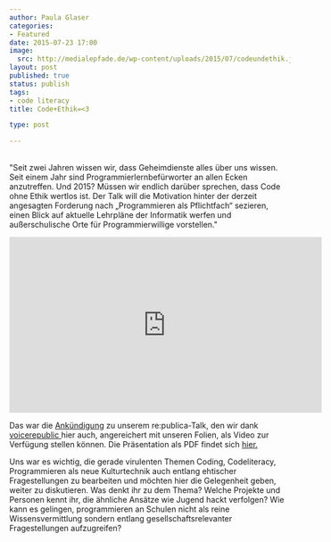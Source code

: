 ```yaml
---
author: Paula Glaser
categories:
- Featured
date: 2015-07-23 17:00
image:
  src: http://medialepfade.de/wp-content/uploads/2015/07/codeundethik.jpg
layout: post
published: true
status: publish
tags:
- code literacy
title: Code+Ethik=<3

type: post

---
```

<br>"Seit zwei Jahren wissen wir, dass Geheimdienste alles über uns wissen. Seit einem Jahr sind Programmierlernbefürworter an allen Ecken anzutreffen. Und 2015? Müssen wir endlich darüber sprechen, dass Code ohne Ethik wertlos ist. Der Talk will die Motivation hinter der derzeit angesagten Forderung nach „Programmieren als Pflichtfach“ sezieren, einen Blick auf aktuelle Lehrpläne der Informatik werfen und außerschulische Orte für Programmierwillige vorstellen."

<iframe width="560" height="315" src="https://www.youtube.com/embed/lD34A2nuWCs" frameborder="0" allowfullscreen></iframe>

Das war die <a href="https://re-publica.de/session/code-ethik">Ankündigung</a> zu unserem re:publica-Talk, den wir dank <a href="https://www.voicerepublic.com/talks/code-ethik">voicerepublic </a> hier auch, angereichert mit unseren Folien, als Video zur Verfügung stellen können. Die Präsentation als PDF findet sich <a href="http://jugendhackt-de.okblogfarm.org/files/2015/07/rp15.pdf">hier.</a>

Uns war es wichtig, die gerade virulenten Themen Coding, Codeliteracy, Programmieren als neue Kulturtechnik auch entlang ehtischer Fragestellungen zu bearbeiten und möchten hier die Gelegenheit geben, weiter zu diskutieren. Was denkt ihr zu dem Thema? Welche Projekte und Personen kennt ihr, die ähnliche Ansätze wie Jugend hackt verfolgen? Wie kann es gelingen, programmieren an Schulen nicht als reine Wissensvermittlung sondern entlang gesellschaftsrelevanter Fragestellungen aufzugreifen?
